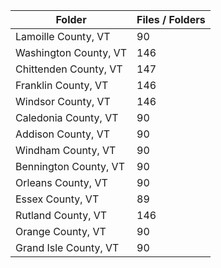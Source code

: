 | Folder                |   Files / Folders |
|-----------------------|-------------------|
| Lamoille County, VT   |                90 |
| Washington County, VT |               146 |
| Chittenden County, VT |               147 |
| Franklin County, VT   |               146 |
| Windsor County, VT    |               146 |
| Caledonia County, VT  |                90 |
| Addison County, VT    |                90 |
| Windham County, VT    |                90 |
| Bennington County, VT |                90 |
| Orleans County, VT    |                90 |
| Essex County, VT      |                89 |
| Rutland County, VT    |               146 |
| Orange County, VT     |                90 |
| Grand Isle County, VT |                90 |